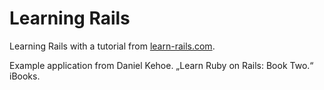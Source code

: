 # Learning Rails

Learning Rails with a tutorial from [learn-rails.com](http://learn-rails.com/).

Example application from Daniel Kehoe. „Learn Ruby on Rails: Book Two.“ iBooks. 
